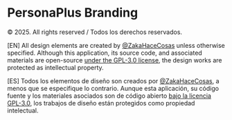 # PersonaPlus Branding

© 2025. All rights reserved / Todos los derechos reservados.

[EN] All design elements are created by [@ZakaHaceCosas](https://github.com/ZakaHaceCosas) unless otherwise specified. Although this application, its source code, and associated materials are open-source [under the GPL-3.0 license](https://github.com/ZakaHaceCosas/personaplus/blob/main/LICENSE.md), the design works are protected as intellectual property.

[ES] Todos los elementos de diseño son creados por [@ZakaHaceCosas](https://github.com/ZakaHaceCosas), a menos que se especifique lo contrario. Aunque esta aplicación, su código fuente y los materiales asociados son de código abierto [bajo la licencia GPL-3.0](https://github.com/ZakaHaceCosas/personaplus/blob/main/LICENSE.md), los trabajos de diseño están protegidos como propiedad intelectual.
